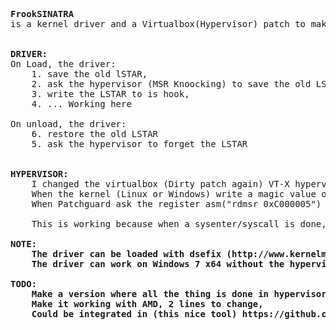 <pre>
<b>FrookSINATRA</b>
is a kernel driver and a Virtualbox(Hypervisor) patch to make possible hook of the LSTAR, even with patchguard (Windows 8.1 on July 2014) activated.


<b>DRIVER:</b>
On Load, the driver:
	1. save the old lSTAR,
	2. ask the hypervisor (MSR Knoocking) to save the old LSTAR too,
	3. write the LSTAR to is hook,
	4. ... Working here

On unload, the driver:
	6. restore the old LSTAR
	5. ask the hypervisor to forget the LSTAR
	
	
<b>HYPERVISOR:</b>
	I changed the virtualbox (Dirty patch again) VT-X hypervisor HMVMXR0.cpp, to intercept read and write of MSR.
	When the kernel (Linux or Windows) write a magic value on a magic MSR, the LSTAR is stored.
	When Patchguard ask the register asm("rdmsr 0xC000005") http://pastebin.com/mGbFHkk5, the hypervisor intercept the read, and give the value stored, even if it was hooked by a driver :p
	
	This is working because when a sysenter/syscall is done, the LSTAR MSR isn't read via rdmsr, and hypervisor isn't call. So the given LSTAR value is the hook (if hooked).
	
<b>NOTE:<b>
	The driver can be loaded with dsefix (http://www.kernelmode.info/forum/viewtopic.php?f=11&t=3322)
	The driver can work on Windows 7 x64 without the hypervisor

<b>TODO:</b>
	Make a version where all the thing is done in hypervisor, write the hook EIP in a magic MSR...
	Make it working with AMD, 2 lines to change,
	Could be integrated in (this nice tool) https://github.com/zer0mem/MiniHyperVisorProject, to make it working on a live Windows (pluePill+Intercept R/W MSR+frookSINATRA = Rootkit ;p)
</pre>
